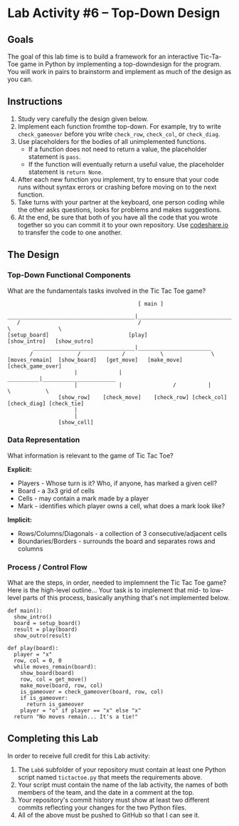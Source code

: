 # Lab Activity #6 – Top-Down Design

## Goals

The goal of this lab time is to build a framework for an interactive Tic-Ta-Toe
game in Python by implementing a top-downdesign for the program. You will work
in pairs to brainstorm and implement as much of the design as you can.

## Instructions

1. Study very carefully the design given below.
2. Implement each function fromthe top-down. For example, try to write `check_gameover` before you write `check_row`, `check_col`, or `check_diag`.
3. Use placeholders for the bodies of all unimplemented functions.
    - If a function does not need to return a value, the placeholder statement is `pass`.
    - If the function will eventually return a useful value, the placeholder statement is `return None`.
4. After each new function you implement, try to ensure that your code runs without syntax errors or crashing before moving on to the next function.
5. Take turns with your partner at the keyboard, one person coding while the other asks questions, looks for problems and makes suggestions.
6. At the end, be sure that both of you have all the code that you wrote together so you can commit it to your own repository. Use [codeshare.io](http://codeshare.io) to transfer the code to one another.

## The Design

### Top-Down Functional Components

What are the fundamentals tasks involved in the Tic Tac Toe game?

```
                                         [ main ]
    ________________________________________|_______________________________________________
   /                                     /                                  \               \
[setup_board]                         [play]                            [show_intro]   [show_outro]
        ________________________________|_______________________
       /              /             /           \               \
[moves_remain]  [show_board]   [get_move]   [make_move]   [check_game_over]
                     |             |                 __________|_______________________
                     |             |                /          |           \           \
                [show_row]    [check_move]    [check_row] [check_col] [check_diag] [check_tie]
                     |
                     |
                [show_cell]
```

### Data Representation

What information is relevant to the game of Tic Tac Toe?

**Explicit:**
  * Players - Whose turn is it? Who, if anyone, has marked a given cell?
  * Board - a 3x3 grid of cells
  * Cells - may contain a mark made by a player
  * Mark - identifies which player owns a cell, what does a mark look like?

**Implicit:**
  * Rows/Columns/Diagonals - a collection of 3 consecutive/adjacent cells
  * Boundaries/Borders - surrounds the board and separates rows and columns

### Process / Control Flow

What are the steps, in order, needed to implemnent the Tic Tac Toe game? Here
is the high-level outline... Your task is to implement that mid- to low-level
parts of this process, basically anything that's not implemented below.

```
def main():
  show_intro()
  board = setup_board()
  result = play(board)
  show_outro(result)

def play(board):
  player = "x"
  row, col = 0, 0
  while moves_remain(board):
    show_board(board)
    row, col = get_move()
    make_move(board, row, col)
    is_gameover = check_gameover(board, row, col)
    if is_gameover:
      return is_gameover
    player = "o" if player == "x" else "x"
  return "No moves remain... It's a tie!"
```

## Completing this Lab

In order to receive full credit for this Lab activity:

1. The `Lab6` subfolder of your repository must contain at least one Python
    script named `tictactoe.py` that meets the requirements above.
2. Your script must contain the name of the lab activity, the names of both members of the team, and
    the date in a comment at the top.
3. Your repository's commit history must show at least two different commits
    reflecting your changes for the two Python files.
4. All of the above must be pushed to GitHub so that I can see it.
